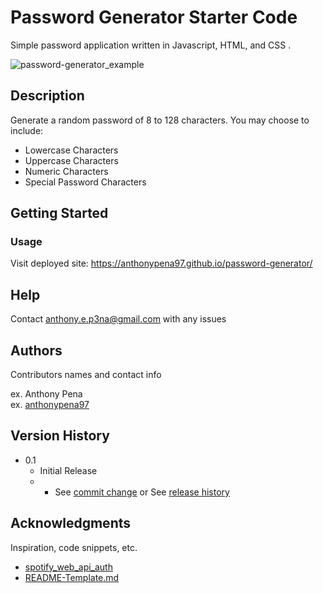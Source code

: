 # Password Generator Starter Code

Simple password application written in Javascript, HTML, and CSS .

![password-generator_example](https://user-images.githubusercontent.com/79285555/127540315-4e8d83b4-5c51-4628-9e8c-c964f1be112a.gif)


## Description

Generate a random password of 8 to 128 characters. You may choose to include:

* Lowercase Characters
* Uppercase Characters
* Numeric Characters
* Special Password Characters

## Getting Started

### Usage

Visit deployed site: https://anthonypena97.github.io/password-generator/

## Help

Contact anthony.e.p3na@gmail.com with any issues

## Authors

Contributors names and contact info

ex. Anthony Pena  
ex. [anthonypena97](https://github.com/anthonypena97)

## Version History
    
* 0.1
    * Initial Release
    * * See [commit change](https://github.com/anthonypena97/password-generator/commits/main) or See [release history](https://github.com/anthonypena97/password-generator/releases/tag/1.0)

## Acknowledgments

Inspiration, code snippets, etc.
* [spotify_web_api_auth](https://github.com/spotify/web-api-auth-examples)
* [README-Template.md](https://gist.github.com/DomPizzie/7a5ff55ffa9081f2de27c315f5018afc)
